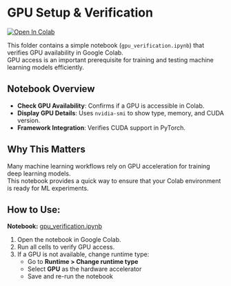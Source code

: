 # GPU Setup & Verification
[![Open In Colab](https://colab.research.google.com/assets/colab-badge.svg)](https://colab.research.google.com/github/monicawilsonwork-max/data-science-portfolio/blob/main/06-gpu-setup/gpu_verification.ipynb)

This folder contains a simple notebook (`gpu_verification.ipynb`) that verifies GPU availability in Google Colab.  
GPU access is an important prerequisite for training and testing machine learning models efficiently.

## Notebook Overview
- **Check GPU Availability**: Confirms if a GPU is accessible in Colab.  
- **Display GPU Details**: Uses `nvidia-smi` to show type, memory, and CUDA version.  
- **Framework Integration**: Verifies CUDA support in PyTorch.

## Why This Matters
Many machine learning workflows rely on GPU acceleration for training deep learning models.  
This notebook provides a quick way to ensure that your Colab environment is ready for ML experiments.

## How to Use:
**Notebook:** [gpu_verification.ipynb](./gpu_verification.ipynb)

1. Open the notebook in Google Colab.  
2. Run all cells to verify GPU access.  
3. If a GPU is not available, change runtime type:  
   - Go to **Runtime > Change runtime type**  
   - Select **GPU** as the hardware accelerator  
   - Save and re-run the notebook  
